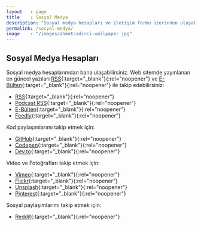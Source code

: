 ```yaml
---
layout   : page
title    : Sosyal Medya
description: "Sosyal medya hesapları ve iletişim formu üzerinden ulaşabilirsiniz."
permalink: /sosyal-medya/
image    : "/images/ahmetcadirci-wallpaper.jpg"
---
```


## Sosyal Medya Hesapları

Sosyal medya hesaplarımdan bana ulaşabilirsiniz. Web sitemde yayınlanan en güncel yazıları [RSS](https://ahmetcadirci.com.tr/rss){:target="_blank"}{:rel="noopener"} ve [E-Bülten](https://ahmetcadirci.com.tr/ebulten){:target="_blank"}{:rel="noopener"} ile takip edebilirsiniz:
- [RSS](https://ahmetcadirci.com.tr/rss){:target="_blank"}{:rel="noopener"}
- [Podcast RSS](https://ahmetcadirci.com.tr/podcast){:target="_blank"}{:rel="noopener"}
- [E-Bülten](https://ahmetcadirci.com.tr/ebulten){:target="_blank"}{:rel="noopener"}
- [Feedly](https://ahmetcadirci.com.tr/feedly){:target="_blank"}{:rel="noopener"}

Kod paylaşımlarımı takip etmek için:
- [GitHub](https://ahmetcadirci.com.tr/github){:target="_blank"}{:rel="noopener"}
- [Codepen](https://ahmetcadirci.com.tr/codepen){:target="_blank"}{:rel="noopener"}
- [Dev.to](https://ahmetcadirci.com.tr/devto){:target="_blank"}{:rel="noopener"}

Video ve Fotoğrafları takip etmek için:
- [Vimeo](https://ahmetcadirci.com.tr/vimeo){:target="_blank"}{:rel="noopener"}
- [Flickr](https://ahmetcadirci.com.tr/flickr){:target="_blank"}{:rel="noopener"}
- [Unsplash](https://ahmetcadirci.com.tr/unsplash){:target="_blank"}{:rel="noopener"}
- [Pinterest](https://ahmetcadirci.com.tr/pinterest){:target="_blank"}{:rel="noopener"}

Sosyal paylaşımlarımı takip etmek için:
- [Reddit](https://ahmetcadirci.com.tr/reddit){:target="_blank"}{:rel="noopener"}